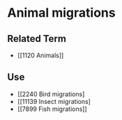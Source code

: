 # Animal migrations  

## Related Term

- [[1120 Animals]]  

## Use

- [[2240 Bird migrations]
- [[11139 Insect migrations]
- [[7899 Fish migrations]]  

